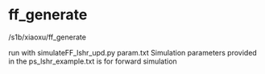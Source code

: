 # ff_generate
/s1b/xiaoxu/ff_generate

run with simulateFF_lshr_upd.py param.txt
Simulation parameters provided in the ps_lshr_example.txt is for forward simulation
